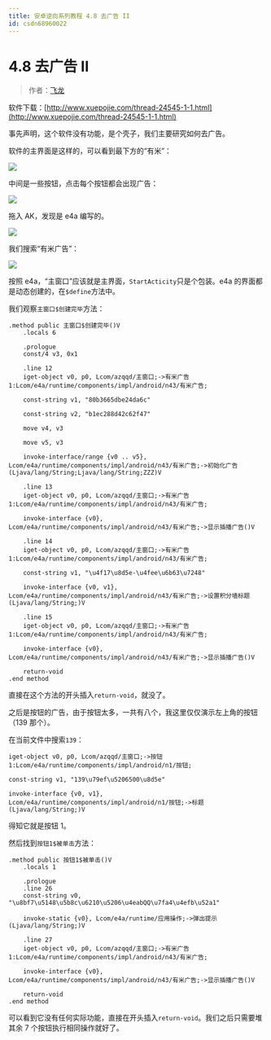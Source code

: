 ```yaml
---
title: 安卓逆向系列教程 4.8 去广告 II
id: csdn68960022
---
```


# 4.8 去广告 II

> 作者：[飞龙](https://github.com/wizardforcel)

软件下载：[http://www.xuepojie.com/thread-24545-1-1.html](http://www.xuepojie.com/thread-24545-1-1.html)

事先声明，这个软件没有功能，是个壳子，我们主要研究如何去广告。

软件的主界面是这样的，可以看到最下方的“有米”：

![](../img/b3a5b386ec5d63d5e589e41af3fc87fb.png)

中间是一些按钮，点击每个按钮都会出现广告：

![](../img/a40d8faa22357290acff65d22b557a0d.png)

拖入 AK，发现是 e4a 编写的。

![](../img/f640659b06c32891541a1c80e3ced8eb.png)

我们搜索“有米广告”：

![](../img/f49da6872d9dc09561c1ac8152a9d428.png)

按照 e4a，“主窗口”应该就是主界面，`StartActicity`只是个包装。e4a 的界面都是动态创建的，在`$define`方法中。

我们观察`主窗口$创建完毕`方法：

```
.method public 主窗口$创建完毕()V
    .locals 6

    .prologue
    const/4 v3, 0x1

    .line 12
    iget-object v0, p0, Lcom/azqqd/主窗口;->有米广告1:Lcom/e4a/runtime/components/impl/android/n43/有米广告;

    const-string v1, "80b3665dbe24da6c"

    const-string v2, "b1ec288d42c62f47"

    move v4, v3

    move v5, v3

    invoke-interface/range {v0 .. v5}, Lcom/e4a/runtime/components/impl/android/n43/有米广告;->初始化广告(Ljava/lang/String;Ljava/lang/String;ZZZ)V

    .line 13
    iget-object v0, p0, Lcom/azqqd/主窗口;->有米广告1:Lcom/e4a/runtime/components/impl/android/n43/有米广告;

    invoke-interface {v0}, Lcom/e4a/runtime/components/impl/android/n43/有米广告;->显示插播广告()V

    .line 14
    iget-object v0, p0, Lcom/azqqd/主窗口;->有米广告1:Lcom/e4a/runtime/components/impl/android/n43/有米广告;

    const-string v1, "\u4f17\u8d5e-\u4fee\u6b63\u7248"

    invoke-interface {v0, v1}, Lcom/e4a/runtime/components/impl/android/n43/有米广告;->设置积分墙标题(Ljava/lang/String;)V

    .line 15
    iget-object v0, p0, Lcom/azqqd/主窗口;->有米广告1:Lcom/e4a/runtime/components/impl/android/n43/有米广告;

    invoke-interface {v0}, Lcom/e4a/runtime/components/impl/android/n43/有米广告;->显示插播广告()V

    return-void
.end method
```

直接在这个方法的开头插入`return-void`，就没了。

之后是按钮的广告，由于按钮太多，一共有八个，我这里仅仅演示左上角的按钮（139 那个）。

在当前文件中搜索`139`：

```
iget-object v0, p0, Lcom/azqqd/主窗口;->按钮1:Lcom/e4a/runtime/components/impl/android/n1/按钮;

const-string v1, "139\u79ef\u5206500\u8d5e"

invoke-interface {v0, v1}, Lcom/e4a/runtime/components/impl/android/n1/按钮;->标题(Ljava/lang/String;)V
```

得知它就是按钮 1。

然后找到`按钮1$被单击`方法：

```
.method public 按钮1$被单击()V
    .locals 1

    .prologue
    .line 26
    const-string v0, "\u8bf7\u5148\u5b8c\u6210\u5206\u4eabQQ\u7fa4\u4efb\u52a1"

    invoke-static {v0}, Lcom/e4a/runtime/应用操作;->弹出提示(Ljava/lang/String;)V

    .line 27
    iget-object v0, p0, Lcom/azqqd/主窗口;->有米广告1:Lcom/e4a/runtime/components/impl/android/n43/有米广告;

    invoke-interface {v0}, Lcom/e4a/runtime/components/impl/android/n43/有米广告;->显示插播广告()V

    return-void
.end method
```

可以看到它没有任何实际功能，直接在开头插入`return-void`。我们之后只需要堆其余 7 个按钮执行相同操作就好了。